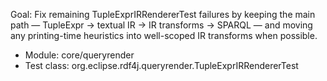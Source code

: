 Goal: Fix remaining TupleExprIRRendererTest failures by keeping the main path — TupleExpr → textual IR → IR transforms → SPARQL — and moving any printing-time heuristics into well-scoped IR transforms when possible.

- Module: core/queryrender
- Test class: org.eclipse.rdf4j.queryrender.TupleExprIRRendererTest

